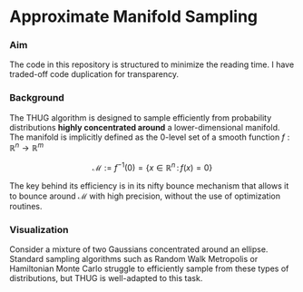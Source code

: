 # Approximate Manifold Sampling
### Aim
The code in this repository is structured to minimize the reading time. I have traded-off code duplication for transparency. 

### Background
The THUG algorithm is designed to sample efficiently from probability distributions **highly concentrated around** a lower-dimensional manifold. The manifold is implicitly defined as the $0$-level set of a smooth function $f:\mathbb{R}^n\to\mathbb{R}^m$

$$ \mathcal{M} := f^{-1}(0) = \left\{x\in\mathbb{R}^n\,:\, f(x) = 0\right\} $$

The key behind its efficiency is in its nifty bounce mechanism that allows it to bounce around $\mathcal{M}$ with high precision, without the use of optimization routines.

### Visualization
Consider a mixture of two Gaussians concentrated around an ellipse. Standard sampling algorithms such as Random Walk Metropolis or Hamiltonian Monte Carlo struggle to efficiently sample from these types of distributions, but THUG is well-adapted to this task.



